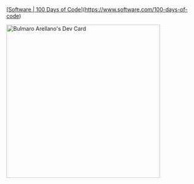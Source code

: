 [[Software | 100 Days of Code](https://www.software.com/badges/100-days-of-code)](https://www.software.com/100-days-of-code)

<a href="https://app.daily.dev/bulmarellano"><img src="https://api.daily.dev/devcards/2a74da9d1f894946a166ba9b4d3748a7.png?r=uyx" width="400" alt="Bulmaro Arellano's Dev Card"/></a>
